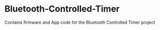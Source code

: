 # Bluetooth-Controlled-Timer
Contains firmware and App code for the Bluetooth Controlled Timer project
